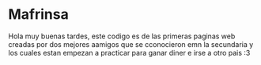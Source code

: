 # Mafrinsa

Hola muy buenas tardes, este codigo es de las primeras paginas web creadas por dos mejores aamigos que se cconocieron emn la secundaria y los cuales estan empezan a practicar para ganar diner e irse a otro pais :3 
